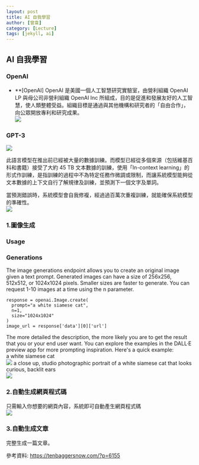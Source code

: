 ```yaml
---
layout: post
title: AI 自我學習
author: [曾韋]
category: [Lecture]
tags: [jekyll, ai]
---
```


AI 自我學習
---
### OpenAI

* **[OpenAI]
OpenAI 是美國一個人工智慧研究實驗室，由營利組織 OpenAI LP 與母公司非營利組織 OpenAI Inc 所組成，目的是促進和發展友好的人工智慧，使人類整體受益。組織目標是通過與其他機構和研究者的「自由合作」，向公眾開放專利和研究成果。<br>
![](https://tenbaggersnow.com/wp-content/uploads/2021/01/openai-1-320x133.png)

### GPT-3
![](https://tenbaggersnow.com/wp-content/uploads/2021/01/1_jfPejaM39BLFhR6FMD-pPQ-1-580x326.png)

此語言模型在推出前已經被大量的數據訓練。而模型已經從多個來源（包括維基百科和書籍）接受了大約 45 TB 文本數據的訓練，使用「In-context learning」的形式作訓練，是指訓練的過程中不為特定任務作微調或限制，而讓系統模型能夠從文本數據的上下文自行了解規律及訓練，並預測下一個文字及單詞。<br>

當預測錯誤時，系統模型會自我修複，經過過百萬次重複訓練，就能確保系統模型的準確性。<br>
![](https://github.com/wiwi22109/AI-course/blob/gh-pages/images/03-gpt3-training-step-back-prop.gif)



### 1.圖像生成<br>
### Usage<br>
### Generations<br>
The image generations endpoint allows you to create an original image given a text prompt. Generated images can have a size of 256x256, 512x512, or 1024x1024 pixels. Smaller sizes are faster to generate. You can request 1-10 images at a time using the n parameter.<br>
```
response = openai.Image.create(
  prompt="a white siamese cat",
  n=1,
  size="1024x1024"
)
image_url = response['data'][0]['url']
```
The more detailed the description, the more likely you are to get the result that you or your end user want. You can explore the examples in the DALL·E preview app for more prompting inspiration. Here's a quick example:<br>
a white siamese cat<br>
![](https://cdn.openai.com/API/images/guides/image_generation_simple.webp)
a close up, studio photographic portrait of a white siamese cat that looks curious, backlit ears<br>
![](https://cdn.openai.com/API/images/guides/image_generation_detailed.webp)

### 2.自動生成網頁程式碼<br>
只需輸入你想要的網頁內容，系統即可自動產生網頁程式碼<br>
![](https://tenbaggersnow.com/wp-content/uploads/2021/01/https___bucketeer-e05bbc84-baa3-437e-9518-adb32be77984.s3.amazonaws.com_public_images_033c8f8c-8d90-4395-91de-5c988bec128c_600x364.gif)

### 3.自動生成文章<br>
完整生成一篇文章。<br>

參考資料:
https://tenbaggersnow.com/?p=6155
